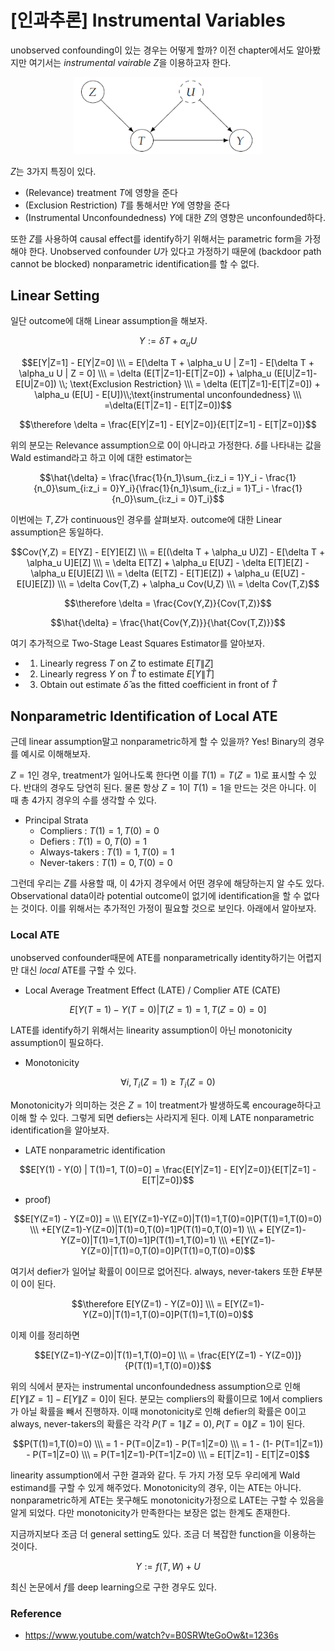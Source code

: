 # [인과추론] Instrumental Variables


unobserved confounding이 있는 경우는 어떻게 할까? 이전 chapter에서도 알아봤지만 여기서는 *instrumental vairable* $Z$을 이용하고자 한다.

<!--more-->

<center>
    <img src="https://github.com/minsoo9506/blog/blob/master/static/blog-imgs/Lec_08_01.PNG?raw=true"  width="300">
</center>

$Z$는 3가지 특징이 있다.
- (Relevance) treatment $T$에 영향을 준다
- (Exclusion Restriction) $T$를 통해서만 $Y$에 영향을 준다
- (Instrumental Unconfoundedness) $Y$에 대한 $Z$의 영향은 unconfounded하다.

또한 $Z$를 사용하여 causal effect를 identify하기 위해서는 parametric form을 가정해야 한다. Unobserved confounder $U$가 있다고 가정하기 때문에 (backdoor path cannot be blocked) nonparametric identification를 할 수 없다.

## Linear Setting
일단 outcome에 대해 Linear assumption을 해보자.

$$Y := \delta T + \alpha_u U$$

$$E[Y|Z=1] - E[Y|Z=0] \\\ = E[\delta T + \alpha_u U | Z=1] - E[\delta T + \alpha_u U | Z = 0] \\\ = \delta (E[T|Z=1]-E[T|Z=0]) + \alpha_u (E[U|Z=1]-E[U|Z=0]) \\; \text{Exclusion Restriction} \\\ = \delta (E[T|Z=1]-E[T|Z=0]) + \alpha_u (E[U] - E[U])\\;\text{instrumental unconfoundedness} \\\ =\delta(E[T|Z=1] - E[T|Z=0])$$

$$\therefore \delta = \frac{E[Y|Z=1] - E[Y|Z=0]}{E[T|Z=1] - E[T|Z=0]}$$

위의 분모는 Relevance assumption으로 0이 아니라고 가정한다. $\delta$를 나타내는 값을 Wald estimand라고 하고 이에 대한 estimator는

$$\hat{\delta} = \frac{\frac{1}{n_1}\sum_{i:z_i = 1}Y_i - \frac{1}{n_0}\sum_{i:z_i = 0}Y_i}{\frac{1}{n_1}\sum_{i:z_i = 1}T_i - \frac{1}{n_0}\sum_{i:z_i = 0}T_i}$$

이번에는 $T,Z$가 continuous인 경우를 살펴보자. outcome에 대한 Linear assumption은 동일하다.

$$Cov(Y,Z) = E[YZ] - E[Y]E[Z] \\\ = E[(\delta T + \alpha_u U)Z] - E[\delta T + \alpha_u U]E[Z] \\\ = \delta E[TZ] + \alpha_u E[UZ] - \delta E[T]E[Z] - \alpha_u E[U]E[Z] \\\ = \delta (E[TZ] - E[T]E[Z]) + \alpha_u (E[UZ] - E[U]E[Z]) \\\ = \delta Cov(T,Z) + \alpha_u Cov(U,Z) \\\ = \delta Cov(T,Z)$$

$$\therefore \delta = \frac{Cov(Y,Z)}{Cov(T,Z)}$$

$$\hat{\delta} = \frac{\hat{Cov(Y,Z)}}{\hat{Cov(T,Z)}}$$

여기 추가적으로 Two-Stage Least Squares Estimator를 알아보자.
- 1. Linearly regress $T$ on $Z$ to estimate $E[T\|Z]$
- 2. Linearly regress $Y$ on $\hat{T}$ to estimate $E[Y\|\hat{T}]$
- 3. Obtain out estimate $\hat{\delta}$ as the fitted coefficient in front of $\hat{T}$

## Nonparametric Identification of Local ATE
근데 linear assumption말고 nonparametric하게 할 수 있을까? Yes! Binary의 경우를 예시로 이해해보자.

$Z=1$인 경우, treatment가 일어나도록 한다면 이를 $T(1)=T(Z=1)$로 표시할 수 있다. 반대의 경우도 당연히 된다. 물론 항상 $Z=1$이 $T(1)=1$을 만드는 것은 아니다. 이 때 총 4가지 경우의 수를 생각할 수 있다.

- Principal Strata
  - Compliers : $T(1)=1,T(0)=0$
  - Defiers : $T(1)=0,T(0)=1$
  - Always-takers : $T(1)=1,T(0)=1$
  - Never-takers : $T(1)=0,T(0)=0$

그런데 우리는 $Z$를 사용할 때, 이 4가지 경우에서 어떤 경우에 해당하는지 알 수도 있다. Observational data이라 potential outcome이 없기에 identification을 할 수 없다는 것이다. 이를 위해서는 추가적인 가정이 필요할 것으로 보인다. 아래에서 알아보자.

### Local ATE
unobserved confounder때문에 ATE를 nonparametrically identity하기는 어렵지만 대신 *local* ATE를 구할 수 있다.

- Local Average Treatment Effect (LATE) / Complier ATE (CATE)

$$E[Y(T=1) - Y(T=0) | T(Z=1)=1, T(Z=0)=0]$$

LATE를 identify하기 위해서는 linearity assumption이 아닌 monotonicity assumption이 필요하다.

- Monotonicity

$$\forall i, T_i (Z=1) \ge T_i (Z=0)$$

Monotonicity가 의미하는 것은 $Z=1$이 treatment가 발생하도록 encourage하다고 이해 할 수 있다. 그렇게 되면 defiers는 사라지게 된다. 이제 LATE nonparametric identification을 알아보자.

- LATE nonparametric identification

$$E[Y(1) - Y(0) | T(1)=1, T(0)=0] = \frac{E[Y|Z=1] - E[Y|Z=0]}{E[T|Z=1] - E[T|Z=0]}$$

- proof)

$$E[Y(Z=1) - Y(Z=0)] = \\\ E[Y(Z=1)-Y(Z=0)|T(1)=1,T(0)=0]P(T(1)=1,T(0)=0) \\\ +E[Y(Z=1)-Y(Z=0)|T(1)=0,T(0)=1]P(T(1)=0,T(0)=1) \\\ + E[Y(Z=1)-Y(Z=0)|T(1)=1,T(0)=1]P(T(1)=1,T(0)=1) \\\ +E[Y(Z=1)-Y(Z=0)|T(1)=0,T(0)=0]P(T(1)=0,T(0)=0)$$

여기서 defier가 일어날 확률이 0이므로 없어진다. always, never-takers 또한 $E$부분이 0이 된다.

$$\therefore E[Y(Z=1) - Y(Z=0)] \\\ = E[Y(Z=1)-Y(Z=0)|T(1)=1,T(0)=0]P(T(1)=1,T(0)=0)$$

이제 이를 정리하면

$$E[Y(Z=1)-Y(Z=0)|T(1)=1,T(0)=0] \\\ = \frac{E[Y(Z=1) - Y(Z=0)]}{P(T(1)=1,T(0)=0)}$$

위의 식에서 분자는 instrumental unconfoundedness assumption으로 인해 $E[Y\|Z=1] - E[Y\|Z=0]$이 된다. 분모는 compliers의 확률이므로 1에서 compliers가 아닐 확률을 빼서 진행하자. 이때 monotonicity로 인해 defier의 확률은 0이고 always, never-takers의 확률은 각각 $P(T=1\|Z=0),P(T=0\|Z=1)$이 된다.

$$P(T(1)=1,T(0)=0) \\\ = 1 - P(T=0|Z=1) -  P(T=1|Z=0) \\\ = 1 - (1- P(T=1|Z=1)) - P(T=1|Z=0) \\\ = P(T=1|Z=1)-P(T=1|Z=0) \\\ = E[T|Z=1] - E[T|Z=0]$$

linearity assumption에서 구한 결과와 같다. 두 가지 가정 모두 우리에게 Wald estimand를 구할 수 있게 해주었다. Monotonicity의 경우, 이는 ATE는 아니다.  nonparametric하게 ATE는 못구해도 monotonicity가정으로 LATE는 구할 수 있음을 알게 되었다. 다만 monotonicity가 만족한다는 보장은 없는 한계도 존재한다.

지금까지보다 조금 더 general setting도 있다. 조금 더 복잡한 function을 이용하는 것이다.

$$Y:=f(T,W)+U$$

최신 논문에서 $f$를 deep learning으로 구한 경우도 있다.

### Reference
- https://www.youtube.com/watch?v=B0SRWteGoOw&t=1236s
